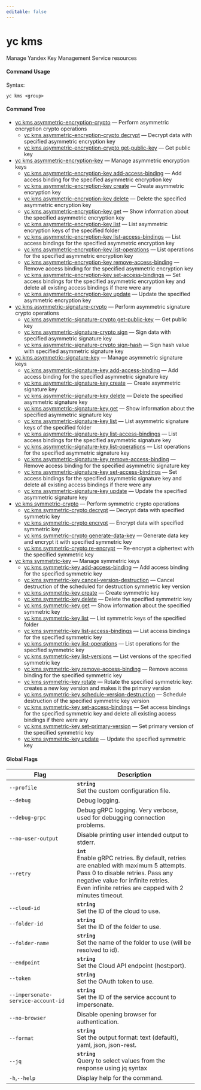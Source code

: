 ```yaml
---
editable: false
---
```


# yc kms

Manage Yandex Key Management Service resources

#### Command Usage

Syntax: 

`yc kms <group>`

#### Command Tree

- [yc kms asymmetric-encryption-crypto](asymmetric-encryption-crypto/index.md) — Perform asymmetric encryption crypto operations
	- [yc kms asymmetric-encryption-crypto decrypt](asymmetric-encryption-crypto/decrypt.md) — Decrypt data with specified asymmetric encryption key
	- [yc kms asymmetric-encryption-crypto get-public-key](asymmetric-encryption-crypto/get-public-key.md) — Get public key
- [yc kms asymmetric-encryption-key](asymmetric-encryption-key/index.md) — Manage asymmetric encryption keys
	- [yc kms asymmetric-encryption-key add-access-binding](asymmetric-encryption-key/add-access-binding.md) — Add access binding for the specified asymmetric encryption key
	- [yc kms asymmetric-encryption-key create](asymmetric-encryption-key/create.md) — Create asymmetric encryption key
	- [yc kms asymmetric-encryption-key delete](asymmetric-encryption-key/delete.md) — Delete the specified asymmetric encryption key
	- [yc kms asymmetric-encryption-key get](asymmetric-encryption-key/get.md) — Show information about the specified asymmetric encryption key
	- [yc kms asymmetric-encryption-key list](asymmetric-encryption-key/list.md) — List asymmetric encryption keys of the specified folder
	- [yc kms asymmetric-encryption-key list-access-bindings](asymmetric-encryption-key/list-access-bindings.md) — List access bindings for the specified asymmetric encryption key
	- [yc kms asymmetric-encryption-key list-operations](asymmetric-encryption-key/list-operations.md) — List operations for the specified asymmetric encryption key
	- [yc kms asymmetric-encryption-key remove-access-binding](asymmetric-encryption-key/remove-access-binding.md) — Remove access binding for the specified asymmetric encryption key
	- [yc kms asymmetric-encryption-key set-access-bindings](asymmetric-encryption-key/set-access-bindings.md) — Set access bindings for the specified asymmetric encryption key and delete all existing access bindings if there were any
	- [yc kms asymmetric-encryption-key update](asymmetric-encryption-key/update.md) — Update the specified asymmetric encryption key
- [yc kms asymmetric-signature-crypto](asymmetric-signature-crypto/index.md) — Perform asymmetric signature crypto operations
	- [yc kms asymmetric-signature-crypto get-public-key](asymmetric-signature-crypto/get-public-key.md) — Get public key
	- [yc kms asymmetric-signature-crypto sign](asymmetric-signature-crypto/sign.md) — Sign data with specified asymmetric signature key
	- [yc kms asymmetric-signature-crypto sign-hash](asymmetric-signature-crypto/sign-hash.md) — Sign hash value with specified asymmetric signature key
- [yc kms asymmetric-signature-key](asymmetric-signature-key/index.md) — Manage asymmetric signature keys
	- [yc kms asymmetric-signature-key add-access-binding](asymmetric-signature-key/add-access-binding.md) — Add access binding for the specified asymmetric signature key
	- [yc kms asymmetric-signature-key create](asymmetric-signature-key/create.md) — Create asymmetric signature key
	- [yc kms asymmetric-signature-key delete](asymmetric-signature-key/delete.md) — Delete the specified asymmetric signature key
	- [yc kms asymmetric-signature-key get](asymmetric-signature-key/get.md) — Show information about the specified asymmetric signature key
	- [yc kms asymmetric-signature-key list](asymmetric-signature-key/list.md) — List asymmetric signature keys of the specified folder
	- [yc kms asymmetric-signature-key list-access-bindings](asymmetric-signature-key/list-access-bindings.md) — List access bindings for the specified asymmetric signature key
	- [yc kms asymmetric-signature-key list-operations](asymmetric-signature-key/list-operations.md) — List operations for the specified asymmetric signature key
	- [yc kms asymmetric-signature-key remove-access-binding](asymmetric-signature-key/remove-access-binding.md) — Remove access binding for the specified asymmetric signature key
	- [yc kms asymmetric-signature-key set-access-bindings](asymmetric-signature-key/set-access-bindings.md) — Set access bindings for the specified asymmetric signature key and delete all existing access bindings if there were any
	- [yc kms asymmetric-signature-key update](asymmetric-signature-key/update.md) — Update the specified asymmetric signature key
- [yc kms symmetric-crypto](symmetric-crypto/index.md) — Perform symmetric crypto operations
	- [yc kms symmetric-crypto decrypt](symmetric-crypto/decrypt.md) — Decrypt data with specified symmetric key
	- [yc kms symmetric-crypto encrypt](symmetric-crypto/encrypt.md) — Encrypt data with specified symmetric key
	- [yc kms symmetric-crypto generate-data-key](symmetric-crypto/generate-data-key.md) — Generate data key and encrypt it with specified symmetric key
	- [yc kms symmetric-crypto re-encrypt](symmetric-crypto/re-encrypt.md) — Re-encrypt a ciphertext with the specified symmetric key
- [yc kms symmetric-key](symmetric-key/index.md) — Manage symmetric keys
	- [yc kms symmetric-key add-access-binding](symmetric-key/add-access-binding.md) — Add access binding for the specified symmetric key
	- [yc kms symmetric-key cancel-version-destruction](symmetric-key/cancel-version-destruction.md) — Cancel destruction of the scheduled for destruction symmetric key version
	- [yc kms symmetric-key create](symmetric-key/create.md) — Create symmetric key
	- [yc kms symmetric-key delete](symmetric-key/delete.md) — Delete the specified symmetric key
	- [yc kms symmetric-key get](symmetric-key/get.md) — Show information about the specified symmetric key
	- [yc kms symmetric-key list](symmetric-key/list.md) — List symmetric keys of the specified folder
	- [yc kms symmetric-key list-access-bindings](symmetric-key/list-access-bindings.md) — List access bindings for the specified symmetric key
	- [yc kms symmetric-key list-operations](symmetric-key/list-operations.md) — List operations for the specified symmetric key
	- [yc kms symmetric-key list-versions](symmetric-key/list-versions.md) — List versions of the specified symmetric key
	- [yc kms symmetric-key remove-access-binding](symmetric-key/remove-access-binding.md) — Remove access binding for the specified symmetric key
	- [yc kms symmetric-key rotate](symmetric-key/rotate.md) — Rotate the specified symmetric key: creates a new key version and makes it the primary version
	- [yc kms symmetric-key schedule-version-destruction](symmetric-key/schedule-version-destruction.md) — Schedule destruction of the specified symmetric key version
	- [yc kms symmetric-key set-access-bindings](symmetric-key/set-access-bindings.md) — Set access bindings for the specified symmetric key and delete all existing access bindings if there were any
	- [yc kms symmetric-key set-primary-version](symmetric-key/set-primary-version.md) — Set primary version of the specified symmetric key
	- [yc kms symmetric-key update](symmetric-key/update.md) — Update the specified symmetric key

#### Global Flags

| Flag | Description |
|----|----|
|`--profile`|<b>`string`</b><br/>Set the custom configuration file.|
|`--debug`|Debug logging.|
|`--debug-grpc`|Debug gRPC logging. Very verbose, used for debugging connection problems.|
|`--no-user-output`|Disable printing user intended output to stderr.|
|`--retry`|<b>`int`</b><br/>Enable gRPC retries. By default, retries are enabled with maximum 5 attempts.<br/>Pass 0 to disable retries. Pass any negative value for infinite retries.<br/>Even infinite retries are capped with 2 minutes timeout.|
|`--cloud-id`|<b>`string`</b><br/>Set the ID of the cloud to use.|
|`--folder-id`|<b>`string`</b><br/>Set the ID of the folder to use.|
|`--folder-name`|<b>`string`</b><br/>Set the name of the folder to use (will be resolved to id).|
|`--endpoint`|<b>`string`</b><br/>Set the Cloud API endpoint (host:port).|
|`--token`|<b>`string`</b><br/>Set the OAuth token to use.|
|`--impersonate-service-account-id`|<b>`string`</b><br/>Set the ID of the service account to impersonate.|
|`--no-browser`|Disable opening browser for authentication.|
|`--format`|<b>`string`</b><br/>Set the output format: text (default), yaml, json, json-rest.|
|`--jq`|<b>`string`</b><br/>Query to select values from the response using jq syntax|
|`-h`,`--help`|Display help for the command.|

